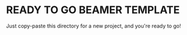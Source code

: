 READY TO GO BEAMER TEMPLATE
============================


Just copy-paste this directory for a new project, and you're ready to go!
